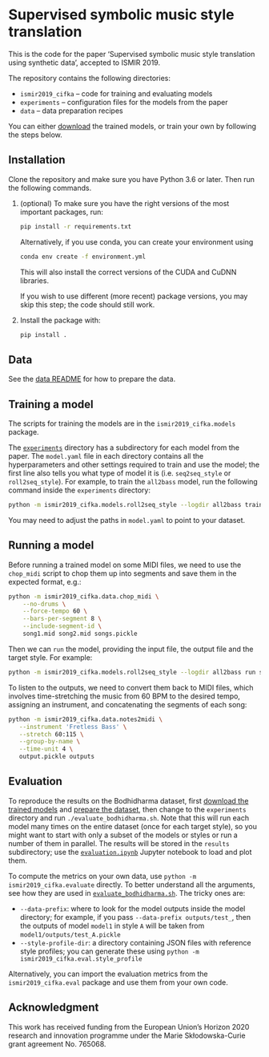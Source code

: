 # Supervised symbolic music style translation
This is the code for the paper ‘Supervised symbolic music style translation using synthetic data’, accepted to ISMIR 2019.

The repository contains the following directories:
- `ismir2019_cifka` – code for training and evaluating models
- `experiments` – configuration files for the models from the paper
- `data` – data preparation recipes

You can either [download](https://doi.org/10.5281/zenodo.3245374) the trained models, or train your own by following the steps below.

## Installation

Clone the repository and make sure you have Python 3.6 or later. Then run the following commands.

1. (optional) To make sure you have the right versions of the most important packages, run:
   ```sh
   pip install -r requirements.txt
   ```
   Alternatively, if you use conda, you can create your environment using
   ```sh
   conda env create -f environment.yml
   ```
   This will also install the correct versions of the CUDA and CuDNN libraries.
   
   If you wish to use different (more recent) package versions, you may skip this step; the code should still work.

2. Install the package with:

   ```sh
   pip install .
   ```

## Data

See the [data README](data/README.md) for how to prepare the data.

## Training a model

The scripts for training the models are in the `ismir2019_cifka.models` package.

The [`experiments`](experiments) directory has a subdirectory for each model from the paper. The `model.yaml` file in each directory contains all the hyperparameters and other settings required to train and use the model; the first line also tells you what type of model it is (i.e. `seq2seq_style` or `roll2seq_style`).  For example, to train the `all2bass` model, run the following command inside the `experiments` directory:
```sh
python -m ismir2019_cifka.models.roll2seq_style --logdir all2bass train
```
You may need to adjust the paths in `model.yaml` to point to your dataset.

## Running a model

Before running a trained model on some MIDI files, we need to use the `chop_midi` script to chop them up into segments and save them in the expected format, e.g.:
```sh
python -m ismir2019_cifka.data.chop_midi \
    --no-drums \
    --force-tempo 60 \
    --bars-per-segment 8 \
    --include-segment-id \
    song1.mid song2.mid songs.pickle
```
Then we can `run` the model, providing the input file, the output file and the target style. For example:
```sh
python -m ismir2019_cifka.models.roll2seq_style --logdir all2bass run songs.pickle output.pickle ZZREGGAE
```
To listen to the outputs, we need to convert them back to MIDI files, which involves time-stretching the music from 60 BPM to the desired tempo, assigning an instrument, and concatenating the segments of each song:
```sh
python -m ismir2019_cifka.data.notes2midi \
   --instrument 'Fretless Bass' \
   --stretch 60:115 \
   --group-by-name \
   --time-unit 4 \
   output.pickle outputs
```

## Evaluation

To reproduce the results on the Bodhidharma dataset, first [download the trained models](https://doi.org/10.5281/zenodo.3245374) and [prepare the dataset](data/README.md), then change to the `experiments` directory and run `./evaluate_bodhidharma.sh`. Note that this will run each model many times on the entire dataset (once for each target style), so you might want to start with only a subset of the models or styles or run a number of them in parallel. The results will be stored in the `results` subdirectory; use the [`evaluation.ipynb`](experiments/evaluation.ipynb) Jupyter notebook to load and plot them.

To compute the metrics on your own data, use `python -m ismir2019_cifka.evaluate` directly. To better understand all the arguments, see how they are used in [`evaluate_bodhidharma.sh`](experiments/evaluate_bodhidharma.sh). The tricky ones are:

* `--data-prefix`: where to look for the model outputs inside the model directory; for example, if you pass `--data-prefix outputs/test_`, then the outputs of model `model1` in style `A` will be taken from `model1/outputs/test_A.pickle`
* `--style-profile-dir`: a directory containing JSON files with reference style profiles; you can generate these using `python -m ismir2019_cifka.eval.style_profile`

Alternatively, you can import the evaluation metrics from the `ismir2019_cifka.eval` package and use them from your own code.

## Acknowledgment
This work has received funding from the European Union’s Horizon 2020 research and innovation programme under the Marie Skłodowska-Curie grant agreement No. 765068.
